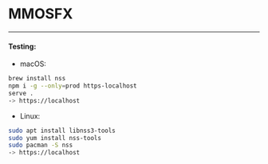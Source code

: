 
# MMOSFX
----------

#### Testing:
* macOS:
```sh
brew install nss
npm i -g --only=prod https-localhost
serve .
-> https://localhost
```

* Linux:
```sh
sudo apt install libnss3-tools
sudo yum install nss-tools
sudo pacman -S nss
-> https://localhost
```


